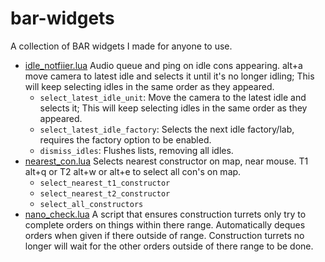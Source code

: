 # bar-widgets

A collection of BAR widgets I made for anyone to use.

- [idle_notfiier.lua](https://gitlab.com/Nehroz/bar-widgets/-/blob/main/idle_notifier.lua) Audio queue and ping on idle cons appearing. alt+a move camera to latest idle and selects it until it's no longer idling; This will keep selecting idles in the same order as they appeared.
  - `select_latest_idle_unit`: Move the camera to the latest idle and selects
    it; This will keep selecting idles in the same order as they appeared.
  - `select_latest_idle_factory`: Selects the next idle factory/lab, requires   the factory option to be enabled.
  - `dismiss_idles`: Flushes lists, removing all idles.
- [nearest_con.lua](https://gitlab.com/Nehroz/bar-widgets/-/blob/main/nearest_con.lua) Selects nearest constructor on map, near mouse. T1 alt+q or T2 alt+w or alt+e to select all con's on map.
  - `select_nearest_t1_constructor`
  - `select_nearest_t2_constructor`
  - `select_all_constructors`
- [nano_check.lua](https://gitlab.com/Nehroz/bar-widgets/-/blob/main/nano_check.lua) A script that ensures construction turrets only try to complete orders on things within there range. Automatically deques orders when given if there outside of range. Construction turrets no longer will wait for the other orders outside of there range to be done.
